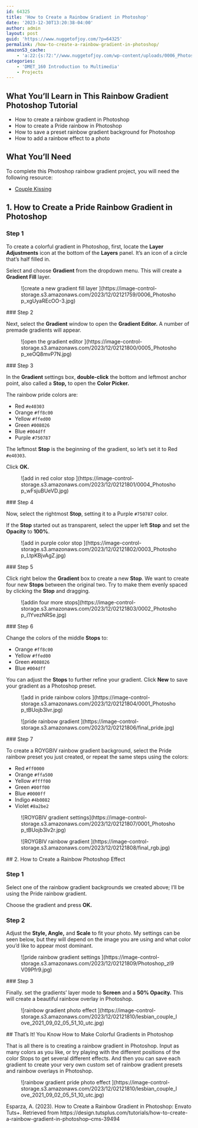 ```yaml
---
id: 64325
title: 'How to Create a Rainbow Gradient in Photoshop'
date: '2023-12-30T13:20:38-04:00'
author: admin
layout: post
guid: 'https://www.nuggetofjoy.com/?p=64325'
permalink: /how-to-create-a-rainbow-gradient-in-photoshop/
amazonS3_cache:
    - 'a:22:{s:72:"//www.nuggetofjoy.com/wp-content/uploads/0006_Photoshop_xgUyaREcOO-3.jpg";a:2:{s:2:"id";s:5:"64358";s:11:"source_type";s:13:"media-library";}s:89:"//image-control-storage.s3.amazonaws.com/2023/12/02121759/0006_Photoshop_xgUyaREcOO-3.jpg";a:2:{s:2:"id";s:5:"64358";s:11:"source_type";s:13:"media-library";}s:70:"//www.nuggetofjoy.com/wp-content/uploads/0005_Photoshop_xeOQ8mvP7N.jpg";a:2:{s:2:"id";s:5:"64359";s:11:"source_type";s:13:"media-library";}s:87:"//image-control-storage.s3.amazonaws.com/2023/12/02121800/0005_Photoshop_xeOQ8mvP7N.jpg";a:2:{s:2:"id";s:5:"64359";s:11:"source_type";s:13:"media-library";}s:70:"//www.nuggetofjoy.com/wp-content/uploads/0004_Photoshop_wFsjuBUeVD.jpg";a:2:{s:2:"id";s:5:"64360";s:11:"source_type";s:13:"media-library";}s:87:"//image-control-storage.s3.amazonaws.com/2023/12/02121801/0004_Photoshop_wFsjuBUeVD.jpg";a:2:{s:2:"id";s:5:"64360";s:11:"source_type";s:13:"media-library";}s:70:"//www.nuggetofjoy.com/wp-content/uploads/0003_Photoshop_LtpKBjvAgZ.jpg";a:2:{s:2:"id";s:5:"64361";s:11:"source_type";s:13:"media-library";}s:87:"//image-control-storage.s3.amazonaws.com/2023/12/02121802/0003_Photoshop_LtpKBjvAgZ.jpg";a:2:{s:2:"id";s:5:"64361";s:11:"source_type";s:13:"media-library";}s:70:"//www.nuggetofjoy.com/wp-content/uploads/0002_Photoshop_i1YvezNRSe.jpg";a:2:{s:2:"id";s:5:"64362";s:11:"source_type";s:13:"media-library";}s:87:"//image-control-storage.s3.amazonaws.com/2023/12/02121803/0002_Photoshop_i1YvezNRSe.jpg";a:2:{s:2:"id";s:5:"64362";s:11:"source_type";s:13:"media-library";}s:70:"//www.nuggetofjoy.com/wp-content/uploads/0001_Photoshop_tBUojb3lvr.jpg";a:2:{s:2:"id";s:5:"64363";s:11:"source_type";s:13:"media-library";}s:87:"//image-control-storage.s3.amazonaws.com/2023/12/02121804/0001_Photoshop_tBUojb3lvr.jpg";a:2:{s:2:"id";s:5:"64363";s:11:"source_type";s:13:"media-library";}s:56:"//www.nuggetofjoy.com/wp-content/uploads/final_pride.jpg";a:2:{s:2:"id";s:5:"64364";s:11:"source_type";s:13:"media-library";}s:73:"//image-control-storage.s3.amazonaws.com/2023/12/02121806/final_pride.jpg";a:2:{s:2:"id";s:5:"64364";s:11:"source_type";s:13:"media-library";}s:71:"//www.nuggetofjoy.com/wp-content/uploads/0001_Photoshop_tBUojb3lv2r.jpg";a:2:{s:2:"id";s:5:"64365";s:11:"source_type";s:13:"media-library";}s:88:"//image-control-storage.s3.amazonaws.com/2023/12/02121807/0001_Photoshop_tBUojb3lv2r.jpg";a:2:{s:2:"id";s:5:"64365";s:11:"source_type";s:13:"media-library";}s:54:"//www.nuggetofjoy.com/wp-content/uploads/final_rgb.jpg";a:2:{s:2:"id";s:5:"64366";s:11:"source_type";s:13:"media-library";}s:71:"//image-control-storage.s3.amazonaws.com/2023/12/02121808/final_rgb.jpg";a:2:{s:2:"id";s:5:"64366";s:11:"source_type";s:13:"media-library";}s:65:"//www.nuggetofjoy.com/wp-content/uploads/Photoshop_zl9V09Pfr9.jpg";a:2:{s:2:"id";s:5:"64367";s:11:"source_type";s:13:"media-library";}s:82:"//image-control-storage.s3.amazonaws.com/2023/12/02121809/Photoshop_zl9V09Pfr9.jpg";a:2:{s:2:"id";s:5:"64367";s:11:"source_type";s:13:"media-library";}s:88:"//www.nuggetofjoy.com/wp-content/uploads/lesbian_couple_love_2021_09_02_05_51_10_utc.jpg";a:2:{s:2:"id";s:5:"64368";s:11:"source_type";s:13:"media-library";}s:105:"//image-control-storage.s3.amazonaws.com/2023/12/02121810/lesbian_couple_love_2021_09_02_05_51_10_utc.jpg";a:2:{s:2:"id";s:5:"64368";s:11:"source_type";s:13:"media-library";}}'
categories:
    - 'DMET_160 Introduction to Multimedia'
    - Projects
---
```


## What You’ll Learn in This Rainbow Gradient Photoshop Tutorial

- How to create a rainbow gradient in Photoshop
- How to create a Pride rainbow in Photoshop
- How to save a preset rainbow gradient background for Photoshop
- How to add a rainbow effect to a photo

## What You’ll Need

To complete this Photoshop rainbow gradient project, you will need the following resource:

- [Couple Kissing](https://elements.envato.com/lesbian-couple-love-4FF34D2)

## 1. How to Create a Pride Rainbow Gradient in Photoshop

### Step 1

To create a colorful gradient in Photoshop, first, locate the **Layer Adjustments** icon at the bottom of the **Layers** panel. It’s an icon of a circle that’s half filled in.

Select and choose **Gradient** from the dropdown menu. This will create a **Gradient Fill** layer.

<div class="wp-block-image"><figure class="aligncenter">![create a new gradient fill layer ](https://image-control-storage.s3.amazonaws.com/2023/12/02121759/0006_Photoshop_xgUyaREcOO-3.jpg)</figure></div>### Step 2

Next, select the **Gradient** window to open the **Gradient Editor.** A number of premade gradients will appear.

<div class="wp-block-image"><figure class="aligncenter">![open the gradient editor ](https://image-control-storage.s3.amazonaws.com/2023/12/02121800/0005_Photoshop_xeOQ8mvP7N.jpg)</figure></div>### Step 3

In the **Gradient** settings box, **double-click** the bottom and leftmost anchor point, also called a **Stop,** to open the **Color Picker.**

The rainbow pride colors are:

- Red `#e40303`
- Orange `#ff8c00`
- Yellow `#ffed00`
- Green `#008026`
- Blue `#004dff`
- Purple `#750787`

The leftmost **Stop** is the beginning of the gradient, so let’s set it to Red `#e40303`.

Click **OK.**

<div class="wp-block-image"><figure class="aligncenter">![add in red color stop ](https://image-control-storage.s3.amazonaws.com/2023/12/02121801/0004_Photoshop_wFsjuBUeVD.jpg)</figure></div>### Step 4

Now, select the rightmost **Stop**, setting it to a Purple `#750787` color.

If the **Stop** started out as transparent, select the upper left **Stop** and set the **Opacity** to **100%**.

<div class="wp-block-image"><figure class="aligncenter">![add in purple color stop ](https://image-control-storage.s3.amazonaws.com/2023/12/02121802/0003_Photoshop_LtpKBjvAgZ.jpg)</figure></div>### Step 5

Click right below the **Gradient** box to create a new **Stop**. We want to create four new **Stops** between the original two. Try to make them evenly spaced by clicking the **Stop** and dragging.

<div class="wp-block-image"><figure class="aligncenter">![addin four more stops](https://image-control-storage.s3.amazonaws.com/2023/12/02121803/0002_Photoshop_i1YvezNRSe.jpg)</figure></div>### Step 6

Change the colors of the middle **Stops** to:

- Orange `#ff8c00`
- Yellow `#ffed00`
- Green `#008026`
- Blue `#004dff`

You can adjust the **Stops** to further refine your gradient. Click **New** to save your gradient as a Photoshop preset.

<div class="wp-block-image"><figure class="aligncenter">![add in pride rainbow colors ](https://image-control-storage.s3.amazonaws.com/2023/12/02121804/0001_Photoshop_tBUojb3lvr.jpg)</figure></div><div class="wp-block-image"><figure class="aligncenter">![pride rainbow gradient ](https://image-control-storage.s3.amazonaws.com/2023/12/02121806/final_pride.jpg)</figure></div>### Step 7

To create a ROYGBIV rainbow gradient background, select the Pride rainbow preset you just created, or repeat the same steps using the colors:

- Red `#ff0000`
- Orange `#ffa500`
- Yellow `#ffff00`
- Green `#00ff00`
- Blue `#0000ff`
- Indigo `#4b0082`
- Violet `#8a2be2`

<div class="wp-block-image"><figure class="aligncenter">![ROYGBIV gradient settings](https://image-control-storage.s3.amazonaws.com/2023/12/02121807/0001_Photoshop_tBUojb3lv2r.jpg)</figure></div><div class="wp-block-image"><figure class="aligncenter">![ROYGBIV rainbow gradient  ](https://image-control-storage.s3.amazonaws.com/2023/12/02121808/final_rgb.jpg)</figure></div>## 2. How to Create a Rainbow Photoshop Effect

### Step 1

Select one of the rainbow gradient backgrounds we created above; I’ll be using the Pride rainbow gradient.

Choose the gradient and press **OK.**

### Step 2

Adjust the **Style, Angle,** and **Scale** to fit your photo. My settings can be seen below, but they will depend on the image you are using and what color you’d like to appear most dominant.

<div class="wp-block-image"><figure class="aligncenter">![pride rainbow gradient settings ](https://image-control-storage.s3.amazonaws.com/2023/12/02121809/Photoshop_zl9V09Pfr9.jpg)</figure></div>### Step 3

Finally. set the gradients’ layer mode to **Screen** and a **50% Opacity.** This will create a beautiful rainbow overlay in Photoshop.

<div class="wp-block-image"><figure class="aligncenter">![rainbow gradient photo effect ](https://image-control-storage.s3.amazonaws.com/2023/12/02121810/lesbian_couple_love_2021_09_02_05_51_10_utc.jpg)</figure></div>## That’s It! You Know How to Make Colorful Gradients in Photoshop

That is all there is to creating a rainbow gradient in Photoshop. Input as many colors as you like, or try playing with the different positions of the color Stops to get several different effects. And then you can save each gradient to create your very own custom set of rainbow gradient presets and rainbow overlays in Photoshop.

<div class="wp-block-image"><figure class="aligncenter">![rainbow gradient pride photo effect ](https://image-control-storage.s3.amazonaws.com/2023/12/02121810/lesbian_couple_love_2021_09_02_05_51_10_utc.jpg)</figure></div>Esparza, A. (2023). How to Create a Rainbow Gradient in Photoshop: Envato Tuts+. Retrieved from https://design.tutsplus.com/tutorials/how-to-create-a-rainbow-gradient-in-photoshop–cms-39494